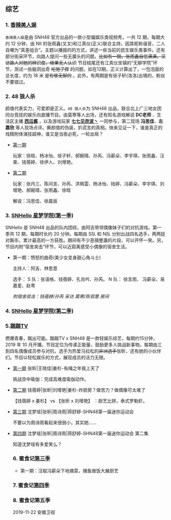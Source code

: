 ## 综艺

### 1. [香辣美人娱](https://www.bilibili.com/video/av23966338)

`香辣美人娱`是由 SNH48 官方出品的一款小型偏娱乐类视频秀，一共 12 期，每期大约 12 分钟，由 NII 的张雨鑫(叉叉)和江真仪(正义)联合主持，因其昵称谐音，二人自嘲为“真差组合”。主题以播报的的方式，讲述一些当前的民生娱乐类事件。还有部分街采环节，向路人提问一些无厘头的问题。<s>比如有一期，张雨鑫自信满满，采访路人对她的辨识度，结果无人认识</s> 节目结尾还有江真仪坐镇的“无聊学院”环节，测试一些脑洞出奇 <s>吃饱了撑</s> 的问题，如在12期，正义计算出了，一包泡面的总长度，约为 18 米 <s>是有够无聊的</s> 。此外，有两期是有徐子轩(洛洛)出境的，粉丝不要错过。

### 2. 48 狼人杀

颜值代表实力，可爱即是正义。`48 狼人杀`为 SNH48 出品，联合北上广三地女团同台竞技的娱乐向直播节目。由莫寒等人出场，还有知名游戏解说 **DC老师** 、生活区主播  **[西瓜酱](https://space.bilibili.com/3680303?from=search&seid=11153580323782187177)** ，以及游戏玩家 **[七七见奈波丶](https://space.bilibili.com/201293?from=search&seid=16858984030081895429)** 一同参与，第二现场 **冯思佳**、**左嘉欣** 等人现场点评。撕颜值的伪装，扒谎言的真相。快来见证一下，谁是真正的戏精附体演技超神，谁又是当夜必死，一轮出局？

- [第一期](https://www.bilibili.com/video/av15281738) 

   玩家：徐晗、杨冰怡、徐子轩、郝婉晴、孙芮、冯薪朵、李宇琪、张雨鑫、汪束、钱蓓婷、徐伊人、刘增艳。 

- [第二期](https://www.bilibili.com/video/av15931286)

   玩家：张丹三、陈问言、孙芮、洪珮雲、杨冰怡、陆婷、冯薪朵、李宇琪、刘增艳、郝婉晴、张雨鑫、徐晗
   
   解说：冯思佳、徐晨辰
   
   
### 3. [SNHello 星梦学院(第一季)](https://www.bilibili.com/video/av15508401)

   SNHello 是 SNH48 出品的队内团综，由阿吉带领偶像妹子们的对抗游戏。第一季共 12 期，每期时长约 20 分钟。每期由 S队 和 N队 分别出战四名选手，两两捉对厮杀，累计最高的一方获胜。期间有不少恶搞整蛊的片段，可以开怀一笑。另，节目内附“宿舍突击”环节，可以近距离感受小偶像的宿舍生活。
   
- 第一期：愤怒的曲奇(美少女变身甜心角斗士)

   主持人：阿吉、林思意
   
   选手： S 队：张语格、钱蓓婷、孔肖吟、孙芮。 N 队： 徐言雨、 冯薪朵、易嘉爱、赵粤
   
   *附宿舍突击：钱蓓婷/孙芮 采访 莫寒/陈观慧 房间*


### 4. [SNHello 星梦学院(第二季)](https://www.bilibili.com/video/av22961767)


### 5.[踹踹TV](https://space.bilibili.com/445523893?from=search&seid=14448609032259347762) 

燃爆青春，踹出可能。踹踹TV x SNH48 是一款轻娱乐综艺，每期约15分钟，2019 年 10 月开播。节目定位为传递正能量，鼓励更多人挑战新事物。每期由三到四名偶像成员参与对抗，选手为热爱马拉松的<s>非洲选手</s>张昕，还有她的小伙伴们。节目以轻松娱乐的方式，展现成员的活力无限。

- [第一期](https://www.bilibili.com/video/av71403673) 张昕|王晓佳|姜杉-有绳之年我上天了

  挑战空中瑜伽：完成高难度瑜伽动作。
  
- [第二期](https://www.bilibili.com/video/av73151008) 钱蓓婷|张昕|刘增艳|姜杉-炸厨房？做苦力？做偶像可太难了

  【钱蓓婷 x 姜杉】 vs 【张昕 x 刘增艳】 ：厨艺比拼，泰式罗勒虾。
  
- [第三期](https://www.bilibili.com/video/av75528213) 沈梦瑶|张昕|周诗雨|蒋舒婷-SHN48第一届迷你运动会

  不要以为周诗雨看起来很弱小，其实她……

- [第四期](https://www.bilibili.com/video/av76375043) 沈梦瑶|张昕|周诗雨|蒋舒婷-SHN48第一届迷你运动会 第二集

  知道沈梦瑶有多爱笑么？
  
  ### 6. 蜜食记[第三季](https://www.bilibili.com/video/av40276298)
  
  - 第一期：汪聪冯薪朵下地摘菜，捕鱼做饭大展厨艺
  
  
  
  ### 7. 蜜食记[第四季](https://www.bilibili.com/video/av40274792)
  
  ### 8. 蜜食记第五季
  
     2019-11-22 安徽卫视
